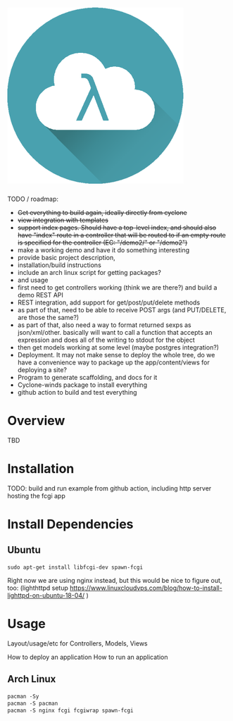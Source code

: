 # <img src="content/images/cloud.png">

TODO / roadmap: 

- ~~Get everything to build again, ideally directly from cyclone~~
- ~~view integration with templates~~
- ~~support index pages. Should have a top-level index, and should also have "index" route in a controller that will be routed to if an empty route is specified for the controller (EG: "/demo2/" or "/demo2")~~
- make a working demo and have it do something interesting
- provide basic project description,
- installation/build instructions 
- include an arch linux script for getting packages?
- and usage
- first need to get controllers working (think we are there?) and build a demo REST API
- REST integration, add support for get/post/put/delete methods
- as part of that, need to be able to receive POST args (and PUT/DELETE, are those the same?)
- as part of that, also need a way to format returned sexps as json/xml/other.
  basically will want to call a function that accepts an expression and does all of the
  writing to stdout for the object
- then get models working at some level (maybe postgres integration?)
- Deployment. It may not make sense to deploy the whole tree, do we have a convenience way to package up the app/content/views for deploying a site?
- Program to generate scaffolding, and docs for it
- Cyclone-winds package to install everything
- github action to build and test everything

# Overview

TBD

# Installation

TODO: build and run example from github action, including http server hosting the fcgi app

# Install Dependencies

## Ubuntu

    sudo apt-get install libfcgi-dev spawn-fcgi

Right now we are using nginx instead, but this would be nice to figure out, too:
(lighthttpd setup https://www.linuxcloudvps.com/blog/how-to-install-lighttpd-on-ubuntu-18-04/ )

# Usage

Layout/usage/etc for Controllers, Models, Views

How to deploy an application
How to run an application



## Arch Linux

    pacman -Sy
    pacman -S pacman
    pacman -S nginx fcgi fcgiwrap spawn-fcgi

